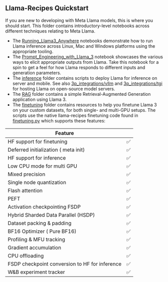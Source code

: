 ## Llama-Recipes Quickstart

If you are new to developing with Meta Llama models, this is where you should start. This folder contains introductory-level notebooks across different techniques relating to Meta Llama.

* The [Running_Llama3_Anywhere](./Running_Llama3_Anywhere/) notebooks demonstrate how to run Llama inference across Linux, Mac and Windows platforms using the appropriate tooling.
* The [Prompt_Engineering_with_Llama_3](./Prompt_Engineering_with_Llama_3.ipynb) notebook showcases the various ways to elicit appropriate outputs from Llama. Take this notebook for a spin to get a feel for how Llama responds to different inputs and generation parameters.
* The [inference](./inference/) folder contains scripts to deploy Llama for inference on server and mobile. See also [3p_integrations/vllm](../3p_integrations/vllm/) and [3p_integrations/tgi](../3p_integrations/tgi/) for hosting Llama on open-source model servers.
* The [RAG](./RAG/) folder contains a simple Retrieval-Augmented Generation application using Llama 3.
* The [finetuning](./finetuning/) folder contains resources to help you finetune Llama 3 on your custom datasets, for both single- and multi-GPU setups. The scripts use the native llama-recipes finetuning code found in [finetuning.py](../../src/llama_recipes/finetuning.py) which supports these features:

| Feature                                        |   |
| ---------------------------------------------- | - |
| HF support for finetuning                      | ✅ |
| Deferred initialization ( meta init)           | ✅ |
| HF support for inference                       | ✅ |
| Low CPU mode for multi GPU                     | ✅ |
| Mixed precision                                | ✅ |
| Single node quantization                       | ✅ |
| Flash attention                                | ✅ |
| PEFT                                           | ✅ |
| Activation checkpointing FSDP                  | ✅ |
| Hybrid Sharded Data Parallel (HSDP)            | ✅ |
| Dataset packing & padding                      | ✅ |
| BF16 Optimizer ( Pure BF16)                    | ✅ |
| Profiling & MFU tracking                       | ✅ |
| Gradient accumulation                          | ✅ |
| CPU offloading                                 | ✅ |
| FSDP checkpoint conversion to HF for inference | ✅ |
| W&B experiment tracker                         | ✅ |
